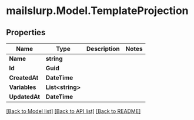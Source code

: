 # mailslurp.Model.TemplateProjection
## Properties

Name | Type | Description | Notes
------------ | ------------- | ------------- | -------------
**Name** | **string** |  | 
**Id** | **Guid** |  | 
**CreatedAt** | **DateTime** |  | 
**Variables** | **List&lt;string&gt;** |  | 
**UpdatedAt** | **DateTime** |  | 

[[Back to Model list]](../README#documentation-for-models) [[Back to API list]](../README#documentation-for-api-endpoints) [[Back to README]](../README)

